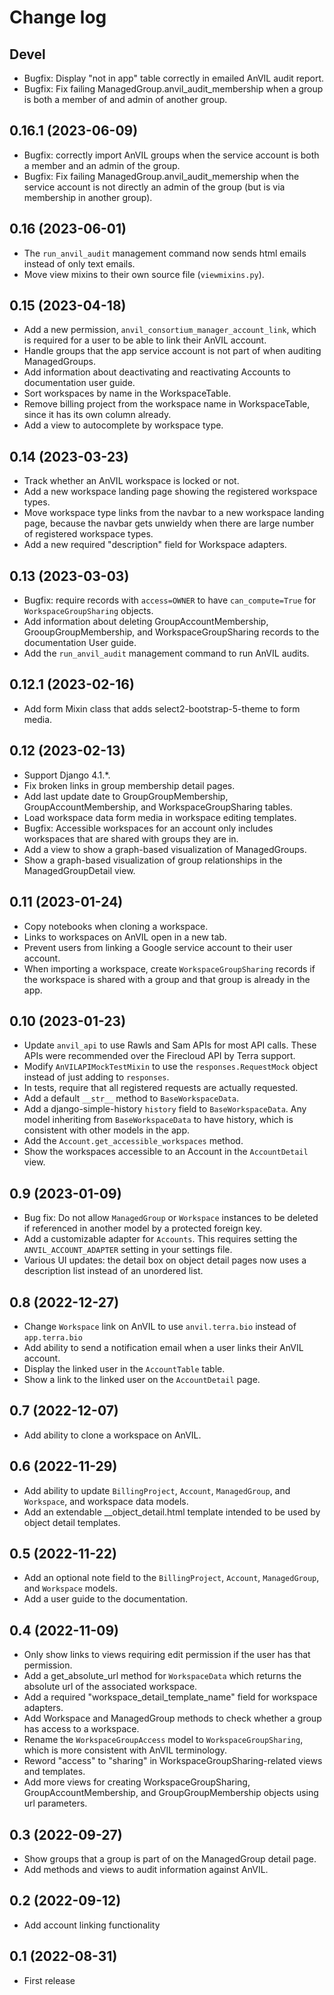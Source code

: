 # Change log

## Devel

* Bugfix: Display "not in app" table correctly in emailed AnVIL audit report.
* Bugfix: Fix failing ManagedGroup.anvil_audit_membership when a group is both a member of and admin of another group.

## 0.16.1 (2023-06-09)

* Bugfix: correctly import AnVIL groups when the service account is both a member and an admin of the group.
* Bugfix: Fix failing ManagedGroup.anvil_audit_memership when the service account is not directly an admin of the group (but is via membership in another group).

## 0.16 (2023-06-01)

* The `run_anvil_audit` management command now sends html emails instead of only text emails.
* Move view mixins to their own source file (`viewmixins.py`).

## 0.15 (2023-04-18)

- Add a new permission, `anvil_consortium_manager_account_link`, which is required for a user to be able to link their AnVIL account.
- Handle groups that the app service account is not part of when auditing ManagedGroups.
- Add information about deactivating and reactivating Accounts to documentation user guide.
- Sort workspaces by name in the WorkspaceTable.
- Remove billing project from the workspace name in WorkspaceTable, since it has its own column already.
- Add a view to autocomplete by workspace type.

## 0.14 (2023-03-23)

- Track whether an AnVIL workspace is locked or not.
- Add a new workspace landing page showing the registered workspace types.
- Move workspace type links from the navbar to a new workspace landing page, because the navbar gets unwieldy when there are large number of registered workspace types.
- Add a new required "description" field for Workspace adapters.

## 0.13 (2023-03-03)

- Bugfix: require records with `access=OWNER` to have `can_compute=True` for `WorkspaceGroupSharing` objects.
- Add information about deleting GroupAccountMembership, GrooupGroupMembership, and WorkspaceGroupSharing records to the documentation User guide.
- Add the `run_anvil_audit` management command to run AnVIL audits.

## 0.12.1 (2023-02-16)

- Add form Mixin class that adds select2-bootstrap-5-theme to form media.

## 0.12 (2023-02-13)

- Support Django 4.1.*.
- Fix broken links in group membership detail pages.
- Add last update date to GroupGroupMembership, GroupAccountMembership, and WorkspaceGroupSharing tables.
- Load workspace data form media in workspace editing templates.
- Bugfix: Accessible workspaces for an account only includes workspaces that are shared with groups they are in.
- Add a view to show a graph-based visualization of ManagedGroups.
- Show a graph-based visualization of group relationships in the ManagedGroupDetail view.

## 0.11 (2023-01-24)

- Copy notebooks when cloning a workspace.
- Links to workspaces on AnVIL open in a new tab.
- Prevent users from linking a Google service account to their user account.
- When importing a workspace, create `WorkspaceGroupSharing` records if the workspace is shared with a group and that group is already in the app.

## 0.10 (2023-01-23)

- Update `anvil_api` to use Rawls and Sam APIs for most API calls. These APIs were recommended over the Firecloud API by Terra support.
- Modify `AnVILAPIMockTestMixin` to use the `responses.RequestMock` object instead of just adding to `responses`.
- In tests, require that all registered requests are actually requested.
- Add a default `__str__` method to `BaseWorkspaceData`.
- Add a django-simple-history `history` field to `BaseWorkspaceData`. Any model inheriting from `BaseWorkspaceData` to have history, which is consistent with other models in the app.
- Add the `Account.get_accessible_workspaces` method.
- Show the workspaces accessible to an Account in the `AccountDetail` view.

## 0.9 (2023-01-09)

- Bug fix: Do not allow `ManagedGroup` or `Workspace` instances to be deleted if referenced in another model by a protected foreign key.
- Add a customizable adapter for `Accounts`. This requires setting the `ANVIL_ACCOUNT_ADAPTER` setting in your settings file.
- Various UI updates: the detail box on object detail pages now uses a description list instead of an unordered list.

## 0.8 (2022-12-27)

- Change `Workspace` link on AnVIL to use `anvil.terra.bio` instead of `app.terra.bio`
- Add ability to send a notification email when a user links their AnVIL account.
- Display the linked user in the `AccountTable` table.
- Show a link to the linked user on the `AccountDetail` page.

## 0.7 (2022-12-07)

- Add ability to clone a workspace on AnVIL.

## 0.6 (2022-11-29)

- Add ability to update `BillingProject`, `Account`, `ManagedGroup`, and `Workspace`, and workspace data models.
- Add an extendable __object_detail.html template intended to be used by object detail templates.

## 0.5 (2022-11-22)

- Add an optional note field to the  `BillingProject`, `Account`, `ManagedGroup`, and `Workspace` models.
- Add a user guide to the documentation.

## 0.4 (2022-11-09)

- Only show links to views requiring edit permission if the user has that permission.
- Add a get_absolute_url method for `WorkspaceData` which returns the absolute url of the associated workspace.
- Add a required "workspace_detail_template_name" field for workspace adapters.
- Add Workspace and ManagedGroup methods to check whether a group has access to a workspace.
- Rename the `WorkspaceGroupAccess` model to `WorkspaceGroupSharing`, which is more consistent with AnVIL terminology.
- Reword "access" to "sharing" in WorkspaceGroupSharing-related views and templates.
- Add more views for creating WorkspaceGroupSharing, GroupAccountMembership, and GroupGroupMembership objects using url parameters.

## 0.3 (2022-09-27)

- Show groups that a group is part of on the ManagedGroup detail page.
- Add methods and views to audit information against AnVIL.

## 0.2 (2022-09-12)

- Add account linking functionality

## 0.1 (2022-08-31)

- First release
